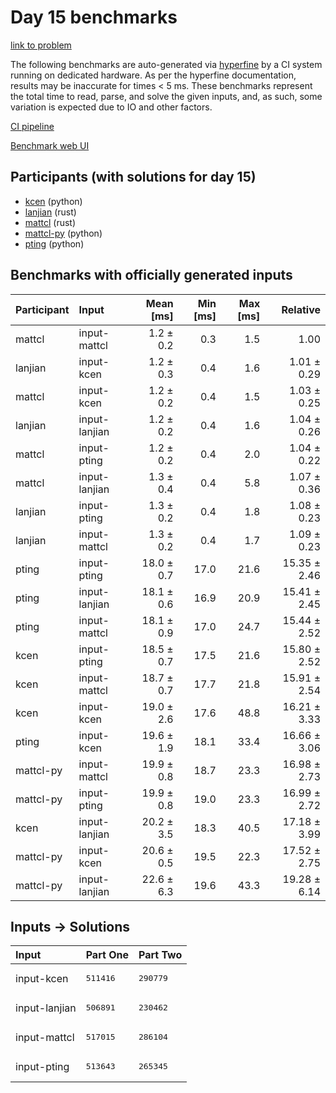 # Day 15 benchmarks

[link to problem](https://adventofcode.com/2023/day/15)

The following benchmarks are auto-generated via
[hyperfine](https://github.com/sharkdp/hyperfine) by a CI system running on
dedicated hardware. As per the hyperfine documentation, results may be
inaccurate for times < 5 ms. These benchmarks represent the total time to read,
parse, and solve the given inputs, and, as such, some variation is expected due
to IO and other factors.

[CI pipeline](http://ci.papercode.net:8080/teams/main/pipelines/aoc2023)

[Benchmark web UI](https://aoc.ancalagon.black)


## Participants (with solutions for day 15)

- [kcen](https://github.com/kcen/aoc2023) (python)
- [lanjian](https://github.com/lanjian/aoc-2023) (rust)
- [mattcl](https://github.com/mattcl/aoc2023) (rust)
- [mattcl-py](https://github.com/mattcl/aoc2023-py) (python)
- [pting](https://github.com/pting/aoc2023) (python)


## Benchmarks with officially generated inputs

| Participant | Input | Mean [ms] | Min [ms] | Max [ms] | Relative |
|:---|:---|---:|---:|---:|---:|
| mattcl | input-mattcl | 1.2 ± 0.2 | 0.3 | 1.5 | 1.00 |
| lanjian | input-kcen | 1.2 ± 0.3 | 0.4 | 1.6 | 1.01 ± 0.29 |
| mattcl | input-kcen | 1.2 ± 0.2 | 0.4 | 1.5 | 1.03 ± 0.25 |
| lanjian | input-lanjian | 1.2 ± 0.2 | 0.4 | 1.6 | 1.04 ± 0.26 |
| mattcl | input-pting | 1.2 ± 0.2 | 0.4 | 2.0 | 1.04 ± 0.22 |
| mattcl | input-lanjian | 1.3 ± 0.4 | 0.4 | 5.8 | 1.07 ± 0.36 |
| lanjian | input-pting | 1.3 ± 0.2 | 0.4 | 1.8 | 1.08 ± 0.23 |
| lanjian | input-mattcl | 1.3 ± 0.2 | 0.4 | 1.7 | 1.09 ± 0.23 |
| pting | input-pting | 18.0 ± 0.7 | 17.0 | 21.6 | 15.35 ± 2.46 |
| pting | input-lanjian | 18.1 ± 0.6 | 16.9 | 20.9 | 15.41 ± 2.45 |
| pting | input-mattcl | 18.1 ± 0.9 | 17.0 | 24.7 | 15.44 ± 2.52 |
| kcen | input-pting | 18.5 ± 0.7 | 17.5 | 21.6 | 15.80 ± 2.52 |
| kcen | input-mattcl | 18.7 ± 0.7 | 17.7 | 21.8 | 15.91 ± 2.54 |
| kcen | input-kcen | 19.0 ± 2.6 | 17.6 | 48.8 | 16.21 ± 3.33 |
| pting | input-kcen | 19.6 ± 1.9 | 18.1 | 33.4 | 16.66 ± 3.06 |
| mattcl-py | input-mattcl | 19.9 ± 0.8 | 18.7 | 23.3 | 16.98 ± 2.73 |
| mattcl-py | input-pting | 19.9 ± 0.8 | 19.0 | 23.3 | 16.99 ± 2.72 |
| kcen | input-lanjian | 20.2 ± 3.5 | 18.3 | 40.5 | 17.18 ± 3.99 |
| mattcl-py | input-kcen | 20.6 ± 0.5 | 19.5 | 22.3 | 17.52 ± 2.75 |
| mattcl-py | input-lanjian | 22.6 ± 6.3 | 19.6 | 43.3 | 19.28 ± 6.14 |


## Inputs -> Solutions

| Input | Part One | Part Two |
|:---|:---|:---|
|input-kcen|<pre>511416</pre>|<pre>290779</pre>|
|input-lanjian|<pre>506891</pre>|<pre>230462</pre>|
|input-mattcl|<pre>517015</pre>|<pre>286104</pre>|
|input-pting|<pre>513643</pre>|<pre>265345</pre>|